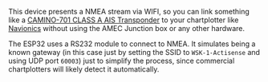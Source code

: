 This device presents a NMEA stream via WIFI, so you can link something like a [CAMINO-701 CLASS A AIS Transponder](https://www.svb24.com/en/amec-camino-701-class-a-ais-transponder.html) to your chartplotter like [Navionics](https://play.google.com/store/apps/details?id=it.navionics.singleAppMarineLakesHD&hl=en) without using the AMEC Junction box or any other hardware.

The ESP32 uses a RS232 module to connect to NMEA. It simulates being a known gateway (in this case just by setting the SSID to `WSK-1-Actisense` and using UDP port `60003`) just to simplify the process, since commercial chartplotters will likely detect it automatically.
